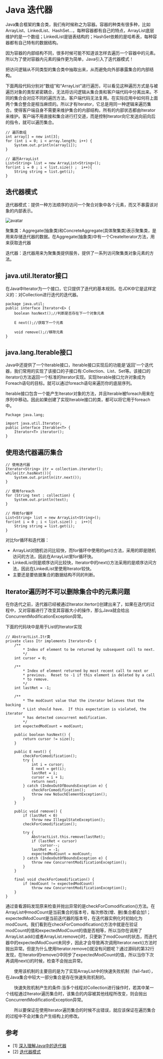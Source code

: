 # Java 迭代器
Java集合框架的集合类，我们有时候称之为容器。容器的种类有很多种，比如ArrayList、LinkedList、HashSet...，每种容器都有自己的特点，ArrayList底层维护的是一个数组；LinkedList是链表结构的；HashSet依赖的是哈希表，每种容器都有自己特有的数据结构。

因为容器的内部结构不同，很多时候可能不知道该怎样去遍历一个容器中的元素。所以为了使对容器内元素的操作更为简单，Java引入了迭代器模式！ 

把访问逻辑从不同类型的集合类中抽取出来，从而避免向外部暴露集合的内部结构。

下面两段代码分别对“数组”和“ArrayList”进行遍历，可以看见这种遍历方式是与被遍历对象的类型紧密耦合，无法将访问逻辑从集合类和客户端代码中分离出来。不同的集合会对应不同的遍历方法，客户端代码无法复用。在实际应用中如何将上面两个集合整合是相当麻烦的。所以才有Iterator，它总是用同一种逻辑来遍历集合。使得客户端自身不需要来维护集合的内部结构，所有的内部状态都由Iterator来维护。客户端不用直接和集合进行打交道，而是控制Iterator向它发送向前向后的指令，就可以遍历集合。
```
// 遍历数组
int array[] = new int[3];    
for (int i = 0; i < array.length; i++) {
    System.out.println(array[i]);
}
```
```
// 遍历ArrayList
List<String> list = new ArrayList<String>();
for(int i = 0 ; i < list.size() ;  i++){
    String string = list.get(i);
}
```

## 迭代器模式
迭代器模式：提供一种方法顺序的访问一个聚合对象中各个元素，而又不暴露该对象的内部表示。

![avatar](./images/dp-iterator.jpg)

聚集类：Aggregate(抽象类)和ConcreteAggregate(具体聚集类)表示聚集类，是用来存储迭代器的数据。在Aggregate(抽象类)中有一个CreateIterator方法，用来获取迭代器

迭代器：迭代器用来为聚集类提供服务，提供了一系列访问聚集类对象元素的方法。

## java.util.Iterator接口
在Java中Iterator为一个接口，它只提供了迭代的基本规则。在JDK中它是这样定义的：对Collection进行迭代的迭代器。

```
package java.util;
public interface Iterator<E> {
    boolean hasNext();//判断是否存在下一个对象元素

    E next();//获取下一个元素

    void remove();//移除元素
}
```

## java.lang.Iterable接口
Java中还提供了一个Iterable接口，Iterable接口实现后的功能是‘返回’一个迭代器，我们常用的实现了该接口的子接口有:Collection<E>、List<E>、Set<E>等。该接口的iterator()方法返回一个标准的Iterator实现。实现Iterable接口允许对象成为Foreach语句的目标。就可以通过foreach语句来遍历你的底层序列。

Iterable接口包含一个能产生Iterator对象的方法，并且Iterable被foreach用来在序列中移动。因此如果创建了实现Iterable接口的类，都可以将它用于foreach中。

```
Package java.lang;

import java.util.Iterator;
public interface Iterable<T> {
    Iterator<T> iterator();
}

```

## 使用迭代器遍历集合

```
// 使用迭代器
Iterator<String> itr = collection.iterator();
while(itr.hasNext()){
    System.out.println(itr.next());
}
```
```
// 使用foreach
for (String text : collection) {
    System.out.println(text);
}
```
```
// 传统for循环
List<String> list = new ArrayList<String>();
for(int i = 0 ; i < list.size() ;  i++){
    String string = list.get(i);
}
```

对比for循环和迭代器：
- ArrayList对随机访问比较快，而for循环中使用的get()方法，采用的即是随机访问的方法，因此在ArrayList里for循环快。
- LinkedList则是顺序访问比较快，Iterator中的next()方法采用的是顺序访问方法，因此在LinkedList里使用Iterator较快。
- 主要还是要依据集合的数据结构不同的判断。

## Iterator遍历时不可以删除集合中的元素问题
在你迭代之前，迭代器已经被通过Iterator.itertor()创建出来了，如果在迭代的过程中，又对容器进行了改变其容器大小的操作，那么Java就会给出ConcurrentModificationException异常。

下面的代码块中是用于List的Iterator实现
```
// AbstractList.Itr类
private class Itr implements Iterator<E> {
    /**
        * Index of element to be returned by subsequent call to next.
        */
    int cursor = 0;

    /**
        * Index of element returned by most recent call to next or
        * previous.  Reset to -1 if this element is deleted by a call
        * to remove.
        */
    int lastRet = -1;

    /**
        * The modCount value that the iterator believes that the backing
        * List should have.  If this expectation is violated, the iterator
        * has detected concurrent modification.
        */
    int expectedModCount = modCount;

    public boolean hasNext() {
        return cursor != size();
    }

    public E next() {
        checkForComodification();
        try {
            int i = cursor;
            E next = get(i);
            lastRet = i;
            cursor = i + 1;
            return next;
        } catch (IndexOutOfBoundsException e) {
            checkForComodification();
            throw new NoSuchElementException();
        }
    }

    public void remove() {
        if (lastRet < 0)
            throw new IllegalStateException();
        checkForComodification();

        try {
            AbstractList.this.remove(lastRet);
            if (lastRet < cursor)
                cursor--;
            lastRet = -1;
            expectedModCount = modCount;
        } catch (IndexOutOfBoundsException e) {
            throw new ConcurrentModificationException();
        }
    }

    final void checkForComodification() {
        if (modCount != expectedModCount)
            throw new ConcurrentModificationException();
    }
}
```

通过查看源码发现原来检查并抛出异常的是checkForComodification()方法。在ArrayList中modCount是当前集合的版本号，每次修改(增、删)集合都会加1；expectedModCount是当前迭代器的版本号，在迭代器实例化时初始化为modCount。我们看到在checkForComodification()方法中就是在验证modCount的值和expectedModCount的值是否相等，所以当你在调用了ArrayList.add()或者ArrayList.remove()时，只更新了modCount的状态，而迭代器中的expectedModCount未同步，因此才会导致再次调用Iterator.next()方法时抛出异常。但是为什么使用Iterator.remove()就没有问题呢？通过源码的第32行发现，在Iterator的remove()中同步了expectedModCount的值，所以当你下次再调用next()的时候，检查不会抛出异常。

　　使用该机制的主要目的是为了实现ArrayList中的快速失败机制（fail-fast），在Java集合中较大一部分集合是存在快速失败机制的。

　　快速失败机制产生的条件:当多个线程对Collection进行操作时，若其中某一个线程通过Iterator遍历集合时，该集合的内容被其他线程所改变，则会抛出ConcurrentModificationException异常。

　　所以要保证在使用Iterator遍历集合的时候不出错误，就应该保证在遍历集合的过程中不会对集合产生结构上的修改。

## 参考
- [1] [深入理解Java中的迭代器](https://www.cnblogs.com/zyuze/p/7726582.html)
- [2] [迭代器模式](https://www.cnblogs.com/cxxjohnson/p/6403851.html)